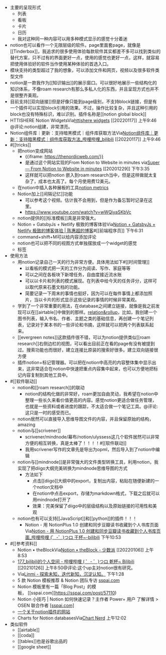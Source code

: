 - 主要的呈现形式
    - 列表
    - 看板
    - 卡片
    - 日历
    - 我对这种同一种内容可以用多种模式显示的感觉十分着迷
- notion也可以看作一个无限层级的软件。page里面套page，就像是[[Tinderbox]]，我追求的很多使用体验每款软件其实都差不多可以找到类似的替代方案，只不过有的界面更好一点，使用的感觉也更好一点，这样，就容易把使用体验好的软件当作使用某种体验的首选入口。
- 模块支持的类型超过了我的想象，可以添加文件和网页，视频以及很多软件类型文件
- notion是一款我作为[[知识输出]]的展示窗口。可以很好地展示一些结构化的知识体系，不像roam research有那么多私人化的东西，并且呈现方式也并不是很整齐美观。
- 目前支持[[双向链接]]但是好像只能到page级别，不支持block链接，但是有一个插件可以实现block引用的效果。不过，操作比较复杂，并且这种引用的block也没有特殊标识，难以识别。插件名称是[[notion global block]]
- HTTISHERE Notion WidgetsVia[httishere widgets](https://httishere.github.io/widgets-site/#/) [[20220117]] 上午9:46 @评论:notion组建，非常漂亮。
- Notion组件库｜更新：支持暗黑模式｜组件库获取方法Via[Notion组件库｜更新：支持暗黑模式｜组件库获取方法_哔哩哔哩_bilibili](https://www.bilibili.com/video/BV1fP4y1E7s6) [[20220117]] 上午9:46
- #[[tricks]]
    - 把notion变成网站
        - {{iframe: https://thenordicweb.com/}}
        - 是通过这个网站实现的From Notion to Website in minutes
via[Super — From Notion to Website in minutes](https://super.so/)
[[20201229]] 下午3:35
        - 这样就可以把notion 嵌入到roam research当中，但是这样做就太复杂了，成本也太高了。每个月使用费12美元。
    - 在notion中插入各种展板的工具[notion metrics](https://notionmetrics.com/)
    - Notion加上[[间隔记忆]]功能
        - 可以参考这个视频。估计我不会用到，但是作为备忘暂时记录在这里。
        - https://www.youtube.com/watch?v=wWQiyaSKbVc
    - notion提供的[[标准模板]]真是非常强大。
    - Notion + GatsbyJs + Netlify 极致的博客体验Via[Notion + GatsbyJs + Netlify 极致的博客体验 | 陈惠超的博客](https://chenhuichao.com/c32f80ee1ca84d45aaf63ee170e3c267)#[[前端程序员]] 下午6:31
    - command+shift+M可以给内容添加评论
    - notion也可以把不同的视图方式单独摆放成一个widget的感觉
    - 标签
- 使用方法
    - 用notion记录自己一天的行为非常方便。具体用法如下#[[时间管理]]
        - 以看板的模式把一天的工作分为阅读、写作、家庭等等
        - 可以之间在各板块下新增任务，自由度接近流水账
        - 可以以卡片和列表的模式展现。在列表中给今天的任务评分，这样可以取代原来石墨文档的功能。
        - 简要记录一下周末的事情也挺好，因为可以在每件事情上都添加照片，当以卡片的形式显示这些记录的事情的时候非常美观。
    - 学到了一个非常重要的用法，在database之间建立链接，就像是我之前发现可以在[[airtable]]中做到的那样。[relation&rollup](https://www.notion.so/Relations-rollups-fd56bfc6a3f0471a9f0cc3110ff19a79)，比如，我创建一个图书列表，输入书名、作者、主题之类的基础信息，再创建一个笔记列表，记录对于某本书的一些评论和书摘，这样就可以把两个列表联系起来。
    - [[evergreen notes]]这款插件很不错，可以为notion提供类似[[roam research]]右侧边栏的视图，可以看出目前正在看的page有没有被提到过。搜索功能也而很好，建立连接比原装的搜索好很多。建立双向链接很方便
    - 插件notion+标记管理器。可以把在notion中高亮的内容整体集中显示出来，这非常适合在notion中快速把重点内容集中起来，也可以方便地把标记内容复制到其他工具中。
- #[[软件联动]]
    - notion和[[roam research]]的联动
        - notion的结构化做的非常好，roam更加自由灵动，我希望在notion中整理一些长久来看价值更高的内容。感觉notion更适合做任务管理，也就是一些资料或者进度的跟踪，不太适合做一个笔记工具。@评论:这只是一时的感受而已。
    - notion居然可以直接导入思维导图文件的内容，并且保留原始的结构，amazing
    - notion与[[scrivener]]
        - scrivener/mindnode/幕布/notion/ulyssess这几个软件居然可以非常方便的相互转换，真是太棒了！！！！#[[软件联动]]
        - 我用scrivener写作的文章先是导出为opml，然后导入到了notion中编辑
    - notion与[[mindnode]]是非常强大的文件类型转换工具，利用notion，我实现了把diigo大纲完美转换为mindnode思维导图的方式
        - 方法如下
            - 点击[[diigo]]大纲中的export，复制出内容，粘贴在随便新建的一个notion文档中
            - 在notion中点击export，存储为markdown格式，下载之后就可以用mindnode打开了
            - 效果：完美保留了diigo中的层级结构以及原始链接的可用性和美观
    - notion也有可以支持[[JavaScript]]和[[python]]的插件！！！
        - Notion - 用 NotionPlus 1.0 创建和同步豆瓣读书收藏到个人书库页面Via[Notion - 用 NotionPlus 1.0 创建和同步豆瓣读书收藏到个人书库页面_哔哩哔哩 (゜-゜)つロ 干杯~-bilibili](https://www.bilibili.com/video/av90931560/?spm_id_from=trigger_reload) 下午10:53
- #[[参考资料]]
    - Notion • theBlockVia[Notion • theBlock - 少数派](https://sspai.com/column/312) [[20220106]] 上午8:53
    - [177_bilibili的个人空间 - 哔哩哔哩 ( ゜- ゜)つロ 乾杯~ Bilibili](https://space.bilibili.com/152842171?spm_id_from=333.788.b_765f7570696e666f.2) [[20210126]] 上午8:50@评论:这个up主对notion很有研究。
    - Via[Linmi - 探索未知，迭代新知，沉淀认知。](https://linmi.cc/) 下午1:28
    - 5 款 Notion 模板推荐 & Notion 团队专访 [sspai.com](https://sspai.com/post/57092)
    - Notion 模板里有一篇「Blog Post」的模板， [[sspai.com]]https://sspai.com/post/57110)
    - Notion 小技巧 | Notion 如何快速记录？主作者 Power+ 用户 了解详情 > OSEN 联合作者 [[sspai.com]](https://sspai.com/post/57340)
    - [一个关于notion插件的网站](https://radreads.co/notion-integrations/)
    - Charts for Notion databasesVia[Chart Nerd](https://chart-nerd.now.sh/) 上午12:02
- 类似软件
    - [[airtable]]
    - [[coda]]
    - [[tables]]也是谷歌出品的
    - [[google sheet]]
